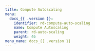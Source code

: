 ```yaml
---
title: Compute Autoscaling
menu:
  docs_{{ .version }}:
    identifier: rd-compute-auto-scaling
    name: Compute Autoscaling
    parent: rd-auto-scaling
    weight: 46
menu_name: docs_{{ .version }}
---
```

